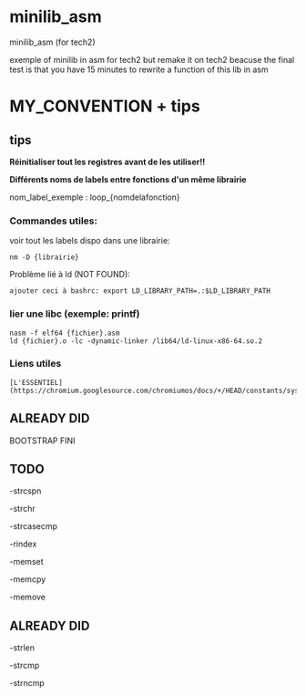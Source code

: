 # minilib_asm
minilib_asm (for tech2)

exemple of minilib in asm for tech2 but remake it on tech2 beacuse the final test is that you have 15 minutes to rewrite a function of this lib in asm  

# MY_CONVENTION + tips
  
## tips

  **Réinitialiser tout les registres avant de les utiliser!!**

  **Différents noms de labels entre fonctions d'un même librairie**

  nom_label_exemple : loop_{nomdelafonction}

  ### Commandes utiles:

  voir tout les labels dispo dans une librairie:

    nm -D {librairie}

  Problème lié à ld (NOT FOUND):

    ajouter ceci à bashrc: export LD_LIBRARY_PATH=.:$LD_LIBRARY_PATH

  ### lier une libc (exemple: printf)
    nasm -f elf64 {fichier}.asm
    ld {fichier}.o -lc -dynamic-linker /lib64/ld-linux-x86-64.so.2

  ### Liens utiles

    [L'ESSENTIEL](https://chromium.googlesource.com/chromiumos/docs/+/HEAD/constants/syscalls.md)


## ALREADY DID
BOOTSTRAP FINI

## TODO  
  -strcspn
  
  -strchr
  
  -strcasecmp
  
  -rindex
  
  -memset
  
  -memcpy
  
  -memove

## ALREADY DID

  -strlen

  -strcmp

  -strncmp
